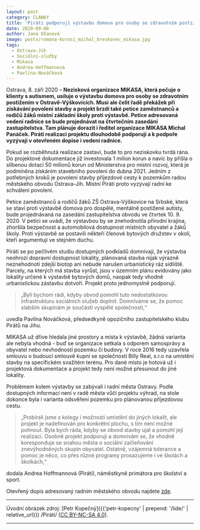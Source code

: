 ```yaml
---
layout: post
category: CLANKY
title: 'Piráti podporují výstavbu domova pro osoby se zdravotním postižením ve Výškovicích'
date: 2020-09-08
author: Jana Ožanová
image: posts/romana-korosi_michal_breskovec_mikasa.jpg
tags:
  - Ostrava-Jih
  - Sociální-služby
  - Mikasa
  - Andrea-Hoffmannová
  - Pavlína-Nováčková
---
```


Ostrava, 8. září 2020 – **Nezisková organizace MIKASA, která pečuje o klienty s autismem, usiluje o výstavbu domova pro osoby se zdravotním postižením v Ostravě-Výškovicích. Musí ale čelit řadě překážek při získávání povolení stavby a projekt brzdí také petice zaměstnanců a rodičů žáků místní základní školy proti výstavbě. Petice adresovaná vedení radnice se bude projednávat na čtvrtečním zasedání zastupitelstva. Tam plánuje dorazit i ředitel organizace MIKASA Michal Panáček. Piráti realizaci projektu dlouhodobě podporují a k podpoře vyzývají v otevřeném dopise i vedení radnice.**

Pokud se rozběhnutá realizace zastaví, bude to pro neziskovku tvrdá rána. Do projektové dokumentace již investovala 1 milion korun a navíc by přišla o slíbenou dotaci 50 milionů korun od Ministerstva pro místní rozvoj, která je podmíněna získáním stavebního povolení do dubna 2021. Jedním z potřebných kroků je povolení stavby příjezdové cesty k pozemkům radou městského obvodu Ostrava-Jih. Místní Piráti proto vyzývají radní ke schválení povolení.

Petice zaměstnanců a rodičů žáků ZŠ Ostrava-Výškovice na Srbské, která se staví proti výstavbě domova pro dospělé, mentálně postižené autisty, bude projednávaná na zasedání zastupitelstva obvodu ve čtvrtek 10. 9. 2020. V petici se uvádí, že výstavbou by se znehodnotila přírodní krajina, zhoršila bezpečnost a automobilová dostupnost místních obyvatel a žáků školy. Proti výstavbě se postavili někteří členové bytových družstev v okolí, kteří argumentují ve stejném duchu.

Piráti se po pečlivém studiu dostupných podkladů domnívají, že výstavba neohrozí dopravní dostupnost lokality, plánovaná stavba nijak výrazně neznehodnotí zdejší biotop ani nebude narušen urbanistický ráz sídliště. Parcely, na kterých má stavba vyrůst, jsou v územním plánu evidovány jako lokality určené k výstavbě bytových domů, naopak tedy vhodně urbanistickou zástavbu dotvoří. Projekt proto jednomyslně podporují.

> „Byli bychom rádi, kdyby obvod pomohl tuto nedostatkovou infrastrukturu sociálních služeb doplnit. Domníváme se, že pomoc slabším skupinám je součástí vyspělé společnosti,“

uvedla Pavlína Nováčková, předsedkyně opozičního zastupitelského klubu Pirátů na Jihu.

MIKASA už dříve hledala jiné prostory a místa k výstavbě, žádná varianta ale nebyla vhodná - buď se organizace setkala s odporem samosprávy a obyvatel nebo nevhodností pozemku či budovy. V roce 2016 tedy  uzavřela smlouvu o budoucí smlouvě kupní se společností Billy Real, s.r.o na umístění stavby na specifickém svažitém terénu. Pro dané místo je hotová už i projektová dokumentace a projekt tedy není možné přesunout do jiné lokality.

Problémem kolem výstavby se zabývali i radní města Ostravy. Podle dostupných informací není v radě města vůči projektu výhrad, na stole dokonce byla i varianta odsvěření pozemku pro plánovanou příjezdovou cestu.

> „Probírali jsme s kolegy i možnosti umístění do jiných lokalit, ale projekt je nadefinován pro konkrétní plochu, s tím není možné pohnout. Byla bych ráda, kdyby se obvod stavby ujal a pomohl její realizaci. Osobně projekt podporuji a domnívám se, že vhodně koresponduje se snahou města o sociální začleňování znevýhodněných skupin obyvatel. Ostatně, vzájemná tolerance a pomoc je něco, co přes různé programy prosazujeme i ve školách a školkách,“

dodala Andrea Hoffmannová (Piráti), náměstkyně primátora pro školství a sport.

Otevřený dopis adresovaný radním městského obvodu najdete [zde](https://a.pirati.cz/msk/doc/otevreny-dopis-mikasa.pdf "otevreny-dopis-mikasa.pdf [54,2 KiB]").

---

Úvodní obrázek zdroj: [Petr Kopečný]({{'petr-kopecny' | prepend: '/lide/' | relative_url}}) /Piráti/ \[[CC BY-NC-SA 4.0](https://creativecommons.org/licenses/by-nc-sa/4.0/deed.cs)\].

- - -
